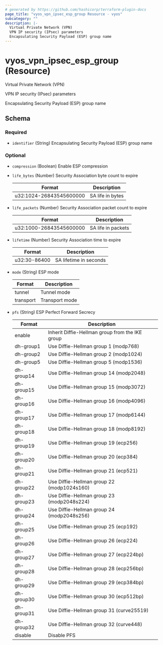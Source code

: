 ```yaml
---
# generated by https://github.com/hashicorp/terraform-plugin-docs
page_title: "vyos_vpn_ipsec_esp_group Resource - vyos"
subcategory: ""
description: |-
  Virtual Private Network (VPN)
  VPN IP security (IPsec) parameters
  Encapsulating Security Payload (ESP) group name
---
```


# vyos_vpn_ipsec_esp_group (Resource)

Virtual Private Network (VPN)

VPN IP security (IPsec) parameters

Encapsulating Security Payload (ESP) group name



<!-- schema generated by tfplugindocs -->
## Schema

### Required

- `identifier` (String) Encapsulating Security Payload (ESP) group name

### Optional

- `compression` (Boolean) Enable ESP compression
- `life_bytes` (Number) Security Association byte count to expire

    |  Format  |  Description  |
    |----------|---------------|
    |  u32:1024-26843545600000  |  SA life in bytes  |
- `life_packets` (Number) Security Association packet count to expire

    |  Format  |  Description  |
    |----------|---------------|
    |  u32:1000-26843545600000  |  SA life in packets  |
- `lifetime` (Number) Security Association time to expire

    |  Format  |  Description  |
    |----------|---------------|
    |  u32:30-86400  |  SA lifetime in seconds  |
- `mode` (String) ESP mode

    |  Format  |  Description  |
    |----------|---------------|
    |  tunnel  |  Tunnel mode  |
    |  transport  |  Transport mode  |
- `pfs` (String) ESP Perfect Forward Secrecy

    |  Format  |  Description  |
    |----------|---------------|
    |  enable  |  Inherit Diffie-Hellman group from the IKE group  |
    |  dh-group1  |  Use Diffie-Hellman group 1 (modp768)  |
    |  dh-group2  |  Use Diffie-Hellman group 2 (modp1024)  |
    |  dh-group5  |  Use Diffie-Hellman group 5 (modp1536)  |
    |  dh-group14  |  Use Diffie-Hellman group 14 (modp2048)  |
    |  dh-group15  |  Use Diffie-Hellman group 15 (modp3072)  |
    |  dh-group16  |  Use Diffie-Hellman group 16 (modp4096)  |
    |  dh-group17  |  Use Diffie-Hellman group 17 (modp6144)  |
    |  dh-group18  |  Use Diffie-Hellman group 18 (modp8192)  |
    |  dh-group19  |  Use Diffie-Hellman group 19 (ecp256)  |
    |  dh-group20  |  Use Diffie-Hellman group 20 (ecp384)  |
    |  dh-group21  |  Use Diffie-Hellman group 21 (ecp521)  |
    |  dh-group22  |  Use Diffie-Hellman group 22 (modp1024s160)  |
    |  dh-group23  |  Use Diffie-Hellman group 23 (modp2048s224)  |
    |  dh-group24  |  Use Diffie-Hellman group 24 (modp2048s256)  |
    |  dh-group25  |  Use Diffie-Hellman group 25 (ecp192)  |
    |  dh-group26  |  Use Diffie-Hellman group 26 (ecp224)  |
    |  dh-group27  |  Use Diffie-Hellman group 27 (ecp224bp)  |
    |  dh-group28  |  Use Diffie-Hellman group 28 (ecp256bp)  |
    |  dh-group29  |  Use Diffie-Hellman group 29 (ecp384bp)  |
    |  dh-group30  |  Use Diffie-Hellman group 30 (ecp512bp)  |
    |  dh-group31  |  Use Diffie-Hellman group 31 (curve25519)  |
    |  dh-group32  |  Use Diffie-Hellman group 32 (curve448)  |
    |  disable  |  Disable PFS  |
